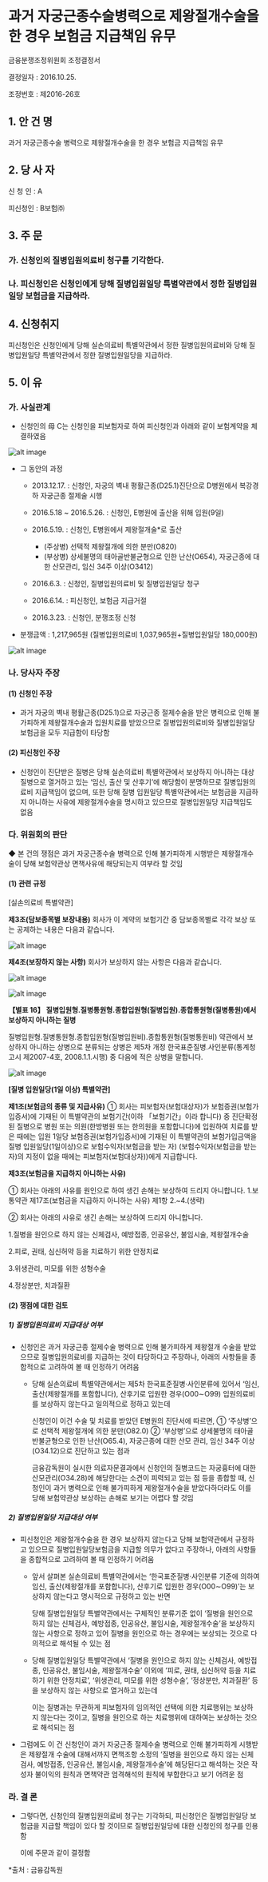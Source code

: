 # 과거 자궁근종수술병력으로 제왕절개수술을 한 경우 보험금 지급책임 유무

금융분쟁조정위원회 조정결정서

결정일자 : 2016.10.25.

조정번호 : 제2016-26호

## 1. 안 건 명
과거 자궁근종수술 병력으로 제왕절개수술을 한 경우 보험금 지급책임 유무


## 2. 당 사 자 

신 청 인  :  A
              
피신청인  :  B보험㈜


## 3. 주    문

### 가. 신청인의 질병입원의료비 청구를 기각한다. 

### 나. 피신청인은 신청인에게 당해 질병입원일당 특별약관에서 정한 질병입원일당 보험금을 지급하라. 


## 4. 신청취지 

피신청인은 신청인에게 당해 실손의료비 특별약관에서 정한 질병입원의료비와 당해 질병입원일당 특별약관에서 정한 질병입원일당을 지급하라.
 
## 5. 이   유 
### 가. 사실관계 

 * 신청인의 母 C는 신청인을 피보험자로 하여 피신청인과 아래와 같이 보험계약을 체결하였음

![alt image](https://raw.githubusercontent.com/aijinet/bodoc-claim-contents/master/contents/images/161_1.PNG)

<!--
계약일
보험상품명
계약자
피보험자
관련 보장내역
2010. 
7. 31.
 (무)◯◯◯
건강보험새시대건강파트너(1004.2)
C
A
․질병입원의료비 : 본인부담금의 90% 
․질병입원일당: 1일 2만원
-->

* 그 동안의 과정

  * 2013.12.17. : 신청인, 자궁의 벽내 평활근종(D25.1)진단으로 D병원에서  복강경하 자궁근종 절제술 시행
  * 2016.5.18 ~ 2016.5.26. : 신청인, E병원에 출산을 위해 입원(9일)
  * 2016.5.19. : 신청인, E병원에서 제왕절개술*로 출산 
     * (주상병) 선택적 제왕절개에 의한 분만(O820)
     * (부상병) 상세불명의 태아골반불균형으로 인한 난산(O654), 자궁근종에 대한 산모관리, 임신 34주 이상(O3412)

  * 2016.6.3. : 신청인, 질병입원의료비 및 질병입원일당 청구
  * 2016.6.14. : 피신청인, 보험금 지급거절
  * 2016.3.23. : 신청인, 분쟁조정 신청

 * 분쟁금액 : 1,217,965원 (질병입원의료비 1,037,965원+질병입원일당 180,000원)


![alt image](https://raw.githubusercontent.com/aijinet/bodoc-claim-contents/master/contents/images/161_2.PNG)

<!--  
- 질병입원의료비 : 1,037,965원*
   *〔{본인부담금 1,526,627원 - 840,000(상급병실료차액)} x 90%+420,000  (상급병실료차액의 50%)〕

- 질병입원일당 : 180,000원 (20,000원x9일)
-->
  
### 나. 당사자 주장 

#### (1) 신청인 주장 

* 과거 자궁의 벽내 평활근종(D25.1)으로 자궁근종 절제수술을 받은 병력으로 인해 불가피하게 제왕절개수술과 입원치료를 받았으므로 질병입원의료비와 질병입원일당 보험금을 모두 지급함이 타당함

#### (2) 피신청인 주장

* 신청인이 진단받은 질병은 당해 실손의료비 특별약관에서 보상하지 아니하는 대상 질병으로 열거하고 있는 ‘임신, 출산 및 산후기’에 해당함이 분명하므로 질병입원의료비 지급책임이 없으며, 또한 당해 질병 입원일당 특별약관에서는 보험금을 지급하지 아니하는 사유에 제왕절개수술을 명시하고 있으므로 질병입원일당 지급책임도 없음

### 다. 위원회의 판단

◆ 본 건의 쟁점은 과거 자궁근종수술 병력으로 인해 불가피하게 시행받은 제왕절개수술이 당해 보험약관상 면책사유에 해당되는지 여부라 할 것임 

#### (1) 관련 규정

[실손의료비 특별약관]

**제3조(담보종목별 보장내용)** 
      회사가 이 계약의 보험기간 중 담보종목별로 각각 보상 또는 공제하는 내용은 다음과 같습니다. 

![alt image](https://raw.githubusercontent.com/aijinet/bodoc-claim-contents/master/contents/images/161_3.PNG)

<!--
담보종목
보상하는 내용
(5) 
종합
입원
① 회사는 피보험자(보험대상자)가 상해 또는 질병으로 인하여 병원에 입원하여 치료를 받은 경우에는 입원의료비를 다음과 같이 보험가입금액(상해당, 질병당 각각 5,000만원을 최고한도로 계약자가 정하는 금액으로 합니다)을 한도로 보상하여 드립니다. 

구분
보상금액
입원실료, 
입원제비용, 
입원수술비
‘국민건강보험법에서 정한 요양급여 또는 의료급여법에서 정한 의료급여 중 본인부담금’과 ‘비급여(상급병실료 차액 제외)’ 부분의 합계액 중 90% 해당액(다만, 10% 해당액이 계약일 또는 매년 계약해당일부터 연간 200만원을 초과하는 경우 그 초과금액은 보상합니다.)
상급병실료 
차액
입원시 실제 사용병실과 기준병실과의 병실료 차액 중 50%를 공제한 후의 금액(다만, 1일 평균금액 10만원을 한도로 하며, 1일 평균금액은 입원 기간 동안 상급병실료 차액 전체를 총 입원일수로 나누어 산출합니다)
-->


**제4조(보장하지 않는 사항)**
회사가 보상하지 않는 사항은 다음과 같습니다.

![alt image](https://raw.githubusercontent.com/aijinet/bodoc-claim-contents/master/contents/images/161_4.PNG)

![alt image](https://raw.githubusercontent.com/aijinet/bodoc-claim-contents/master/contents/images/161_5.PNG)

<!--
담보종목
보상하는 내용
(5) 
종합
입원
② 질병에 대하여는 ‘질병입원’을 적용
(3) 
질병
입원
② 회사는 제5차 한국표준질병․사인분류에 있어서 아래의 입원의료비에 대하여는 보상하여 드리지 아니합니다.(【별표16】질병입원형․질병통원형․종합입원형(질병입원)․종합통원형(질병통원)에서 보상하지 아니하는 질병 참조)
 1.∼2. (생략)
 3. 피보험자(보험대상자)의 임신, 출산(제왕절개를 포함합니다), 산후기로 입원한 경우(O00～O99)
-->

 **【별표 16】
   질병입원형․질병통원형․종합입원형(질병입원)․종합통원형(질병통원)에서 보상하지 아니하는 질병**

   질병입원형․질병통원형․종합입원형(질병입원비)․종합통원형(질병통원비) 약관에서 보상하지 아니하는 상병으로 분류되는 상병은 제5차 개정 한국표준질병․사인분류(통계청 고시 제2007-4호, 2008.1.1.시행) 중 다음에 적은 상병을 말합니다.  

![alt image](https://raw.githubusercontent.com/aijinet/bodoc-claim-contents/master/contents/images/161_6.PNG)

<!--
대 상 상 병 명
분류번호
3. 임신, 출산 및 산후기(O00-O99)
O00~O99
-->

**[질병 입원일당(1일 이상) 특별약관]**

 **제1조(보험금의 종류 및 지급사유)** 
    ① 회사는 피보험자(보험대상자)가 보험증권(보험가입증서)에 기재된 이 특별약관의 보험기간(이하 「보험기간」이라 합니다) 중 진단확정된 질병으로 병원 또는 의원(한방병원 또는 한의원을 포함합니다)에 입원하여 치료를 받은 때에는 입원 1일당 보험증권(보험가입증서)에 기재된 이 특별약관의 보험가입금액을 질병 입원일당(1일이상)으로 보험수익자(보험금을 받는 자) (보험수익자(보험금을 받는 자)의 지정이 없을 때에는 피보험자(보험대상자))에게 지급합니다. 

**제3조(보험금을 지급하지 아니하는 사유)** 

① 회사는 아래의 사유를 원인으로 하여 생긴 손해는 보상하여 드리지 아니합니다. 1.보통약관 제17조(보험금을 지급하지 아니하는 사유) 제1항 2.~4.(생략) 

② 회사는 아래의 사유로 생긴 손해는 보상하여 드리지 아니합니다. 

1.질병을 원인으로 하지 않는 신체검사, 예방접종, 인공유산, 불임시술, 제왕절개수술 

2.피로, 권태, 심신허약 등을 치료하기 위한 안정치료 

3.위생관리, 미모를 위한 성형수술

4.정상분만, 치과질환

#### (2) 쟁점에 대한 검토

##### 1) 질병입원의료비 지급대상 여부

* 신청인은 과거 자궁근종 절제수술 병력으로 인해 불가피하게 제왕절개 수술을 받았으므로 질병입원의료비를 지급하는 것이 타당하다고 주장하나, 아래의 사항들을 종합적으로 고려하여 볼 때 인정하기 어려움

  * 당해 실손의료비 특별약관에서는 제5차 한국표준질병·사인분류에 있어서 ‘임신, 출산(제왕절개를 포함합니다), 산후기로 입원한 경우(O00∼O99) 입원의료비를 보상하지 않는다고 일의적으로 정하고 있는데

     신청인이 이건 수술 및 치료를 받았던 E병원의 진단서에 따르면,  ① ‘주상병’으로 선택적 제왕절개에 의한 분만(O82.0) ② ‘부상병’으로 상세불명의 태아골반불균형으로 인한 난산(O65.4), 자궁근종에 대한 산모 관리, 임신 34주 이상(O34.12)으로 진단하고 있는 점과

     금융감독원이 실시한 의료자문결과에서 신청인의 질병코드는 자궁흉터에 대한 산모관리(O34.28)에 해당한다는 소견이 피력되고 있는 점 등을 종합할 때, 신청인이 과거 병력으로 인해 불가피하게 제왕절개수술을 받았다하더라도 이를 당해 보험약관상 보상하는 손해로 보기는 어렵다 할 것임 

##### 2) 질병입원일당 지급대상 여부  

 * 피신청인은 제왕절개수술을 한 경우 보상하지 않는다고 당해 보험약관에서 규정하고 있으므로 질병입원일당보험금을 지급할 의무가 없다고 주장하나,  아래의 사항들을 종합적으로 고려하여 볼 때 인정하기 어려움
   * 앞서 살펴본 실손의료비 특별약관에서는 ‘한국표준질병·사인분류 기준에 의하여 임신, 출산(제왕절개를 포함합니다), 산후기로 입원한 경우(O00∼O99)’는 보상하지 않는다고 명시적으로 규정하고 있는 반면 

     당해 질병입원일당 특별약관에서는 구체적인 분류기준 없이 ‘질병을 원인으로 하지 않는 신체검사, 예방접종, 인공유산, 불임시술, 제왕절개수술’을 보상하지 않는 사항으로 정하고 있어 질병을 원인으로 하는 경우에는 보상되는 것으로 다의적으로 해석될 수 있는 점 

   * 당해 질병입원일당 특별약관에서 ‘질병을 원인으로 하지 않는 신체검사, 예방접종, 인공유산, 불임시술, 제왕절개수술’ 이외에 ‘피로, 권태, 심신허약 등을 치료하기 위한 안정치료’, ‘위생관리, 미모를 위한 성형수술’, ‘정상분만, 치과질환’ 등을 보상하지 않는 사항으로 열거하고 있는데  

      이는 질병과는 무관하게 피보험자의 임의적인 선택에 의한 치료행위는  보상하지 않는다는 것이고, 질병을 원인으로 하는 치료행위에 대하여는 보상하는 것으로 해석되는 점

* 그럼에도 이 건 신청인이 과거 자궁근종 절제수술 병력으로 인해 불가피하게 시행받은 제왕절개 수술에 대해서까지 면책조항 소정의 ‘질병을 원인으로 하지 않는 신체검사, 예방접종, 인공유산, 불임시술, 제왕절개수술’에 해당된다고 해석하는 것은 작성자 불이익의 원칙과 면책약관 엄격해석의 원칙에 부합한다고 보기 어려운 점

### 라. 결 론
                                             
* 그렇다면, 신청인의 질병입원의료비 청구는 기각하되, 피신청인은 질병입원일당 보험금을 지급할 책임이 있다 할 것이므로 질병입원일당에 대한 신청인의 청구를 인용함

  이에 주문과 같이 결정함


*출처 : 금융감독원